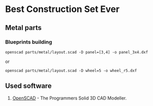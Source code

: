 # Best Construction Set Ever

## Metal parts

### Blueprints building

```
openscad parts/metal/layout.scad -D panel=[3,4] -o panel_3x4.dxf 
```
or
```
openscad parts/metal/layout.scad -D wheel=5 -o wheel_r5.dxf 
```

## Used software

1. [OpenSCAD](http://www.openscad.org/) - The Programmers Solid 3D CAD Modeller. 


